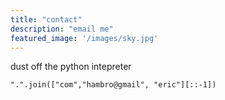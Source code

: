 ```yaml
---
title: "contact"
description: "email me"
featured_image: '/images/sky.jpg'
---
```


dust off the python intepreter

`".".join(["com","hambro@gmail", "eric"][::-1])`


